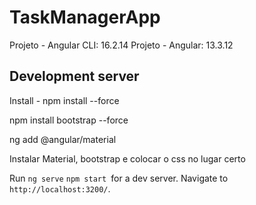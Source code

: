 # TaskManagerApp

Projeto - Angular CLI: 16.2.14 
Projeto - Angular: 13.3.12

## Development server

Install - npm install --force

npm install bootstrap --force   

ng add @angular/material 

Instalar Material, bootstrap e colocar o css no lugar certo

Run `ng serve`  `npm start `for a dev server. Navigate to `http://localhost:3200/`. 


